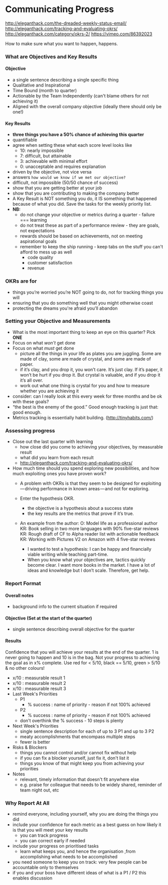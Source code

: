 # Communicating Progress
http://eleganthack.com/the-dreaded-weekly-status-email/
http://eleganthack.com/tracking-and-evaluating-okrs/
http://eleganthack.com/category/okrs-2/
https://vimeo.com/86392023

How to make sure what you want to happen, happens.

### What are Objectives and Key Results
#### Objective
  - a single sentence describing a single specific thing
  - Qualitative and Inspirational
  - Time Bound (month to quarter)
  - Actionable by the Team Independently (can't blame others for not achieving it)
  - Aligned with the overall company objective (ideally there should only be one!)
#### Key Results
  - **three things you have a 50% chance of achieving this quarter**
  - quantifiable
  - agree when setting these what each score level looks like
    - 10: nearly impossible
    - 7: difficult, but attainable
    - 3: achievable with minimal effort
    - 0: unacceptable and requires explanation
  - driven by the objective, not vice versa
  - answers `how would we know if we met our objective?`
  - difficult, not impossible (50/50 chance of success)
  - show that you are getting better at your job
  - show that you are contributing to making the company better
  - A Key Result is NOT something you do, it IS something that happened because of what you did. Save the tasks for the weekly priority list.
- **NB:**
  - do not change your objective or metrics during a quarter - failure === learning  
  - do not treat these as part of a performance review - they are goals, not expectations
  - rewards should be based on achievements, not on meeting aspirational goals
  - remember to keep the ship running - keep tabs on the stuff you can't afford to mess up as well
    - code quality
    - customer satisfaction
    - revenue

### OKRs are for
- things you’re worried you’re NOT going to do, not for tracking things you will
- ensuring that you do something well that you might otherwise coast
- protecting the dreams you're afraid you'll abandon

### Setting your Objective and Measurements
- What is the most important thing to keep an eye on this quarter? Pick **ONE**
- Focus on what *won't* get done
- Focus on what *must* get done
  - picture all the things in your life as plates you are juggling. Some are made of clay, some are made of crystal, and some are made of paper.
  - if it’s clay, and you drop it, you won’t care. It’s just clay. If it’s paper, it won’t be hurt if you drop it. But crystal is valuable, and if you drop it it’s all over.
  - work out what one thing is crystal for you and how to measure whether you are achieving it
- consider: can I really look at this every week for three months and be ok with these goals?
- “the best is the enemy of the good.” Good enough tracking is just that: good enough.
- Metrics tracking is essentially habit building. (http://tinyhabits.com/)

### Assessing progress
- Close out the last quarter with learning
  - how close did you come to achieving your objectives, by measurable result
  - what did you learn from each result
  - http://eleganthack.com/tracking-and-evaluating-okrs/
- How much time should you spend exploring new possibilities, and how much exploiting ones you have proven work?
  - A problem with OKRs is that they seem to be designed for exploiting — driving performance in known areas — and not for exploring.
  - Enter the hypothesis OKR.
    - the objective is a hypothesis about a success state
    - the key results are the metrics that prove if it’s true.

  - An example from the author:
      O: Model life as a professional author
      KR: Book selling in two more languages with 90% five-star reviews
      KR: Rough draft of CF to Alpha reader list with actionable feedback
      KR: Working with Pictures V2 on Amazon with 4 five-star reviews
    - I wanted to test a hypothesis: I can be happy and financially viable writing while teaching part-time.
    - When you know what your objectives are, tactics quickly become clear. I want more books in the market. I have a lot of ideas and knowledge but I don’t scale. Therefore, get help.



### Report Format
#### Overall notes
  - background info to the current situation if required
#### Objective (Set at the start of the quarter)
  - single sentence describing overall objective for the quarter
#### Results
Confidence that you will achieve your results at the end of the quarter.
1 is never going to happen and 10 is in the bag.
Not your progress to achieving the goal as in x% complete.
Use red for < 5/10, black == 5/10, green > 5/10 & no other colours!
  - x/10 : measurable result 1
  - x/10 : measurable result 2
  - x/10 : measurable result 3
- Last Week's Priorities
  - P1
    - % success : name of priority - reason if not 100% achieved
  - P2
    - % success : name of priority - reason if not 100% achieved
  - don't overthink the % success - 10 steps is plenty  
- Next Week's Priorities
  - single sentence description for each of up to 3 P1 and up to 3 P2
  - meaty accomplishments that encompass multiple steps
  - fewer is better
- Risks & Blockers
  - things you cannot control and/or cannot fix without help
  - if you can fix a blocker yourself, just fix it, don't list it
  - things you know of that might keep you from achieving your priorities
- Notes
  - relevant, timely information that doesn't fit anywhere else
  - e.g. praise for colleague that needs to be widely shared, reminder of team night out, etc


### Why Report At All
- remind everyone, including yourself, why you are doing the things you did
- include your confidence for each metric as a best guess on how likely it is that you will meet your key results
  - you can track progress
  - you can correct early if needed
- include your progress on prioritised tasks
  - learn what keeps you, and hence the organisation ,from accomplishing what needs to be accomplished
- you need someone to keep you on track: very few people can be accountable only to themselves
- if you and your boss have different ideas of what is a P1 / P2 this enables discussion
